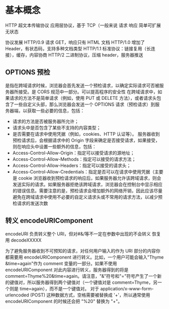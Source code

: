 # 基本概念

HTTP 超文本传输协议
应用层协议，基于 TCP（一般来说
请求 响应
简单可扩展
无状态

协议发展
HTTP/0.9 请求 GET，响应只有 HTML 文档
HTTP/1.0 增加了 Header，有状态码，支持多种文档类型
HTTP/1.1 标准协议：链接复用（长连接），缓存，内容协商
HTTP/2 二进制协议，压缩 header，服务器推送

## OPTIONS 预检

是指在跨域请求时候，浏览器会首先发送一个预检请求，以确定实际请求可否被服务器所接受。是 CORS 规范中一部分。可以提高程序的安全性
在跨域请求中，如果请求的方法不是简单请求（例如，使用 PUT 或 DELETE 方法），或者请求头包含了一些自定义头部，那么浏览器会发送一个 OPTIONS 请求（预检请求）到服务器端，以获取一些必要的信息，包括：

- 请求的方法是否被服务器所允许；
- 请求头中是否包含了某些不支持的内容类型；
- 是否需要在请求中使用凭据（例如，cookies、HTTP 认证等）。
  服务器收到预检请求后，会根据请求中的 Origin 字段来确定是否接受请求，如果接受，则在响应头中设置一些额外的信息，包括：
- Access-Control-Allow-Origin：指定可以接受请求的源地址；
- Access-Control-Allow-Methods：指定可以接受的请求方法；
- Access-Control-Allow-Headers：指定可以接受的请求头；
- Access-Control-Allow-Credentials：指定是否可以在请求中使用凭据（主要是 cookie
  浏览器收到预检请求的响应后，如果服务器允许该跨域请求，则会发送实际的请求。如果服务器拒绝该跨域请求，浏览器会在控制台中显示相应的错误信息。需要注意的是，预检请求会增加额外的网络开销，因此应该尽量避免在跨域请求中使用不必要的自定义请求头或不常用的请求方法，以减少预检请求的发送次数

## 转义 encodeURIComponent

encodeURI 负责转义整个 URI，但对#&/等不一定在参数中出现的不会转义
恢复用 decodeXXXXX

为了避免服务器收到不可预知的请求，对任何用户输入的作为 URI 部分的内容你都需要用 encodeURIComponent 进行转义。比如，一个用户可能会输入"Thyme &time=again"作为 comment 变量的一部分。如果不使用 encodeURIComponent 对此内容进行转义，服务器得到的将是 comment=Thyme%20&time=again。请注意，"&"符号和"="符号产生了一个新的键值对，所以服务器得到两个键值对（一个键值对是 comment=Thyme，另一个则是 time=again），而不是一个键值对。
对于 application/x-www-form-urlencoded (POST) 这种数据方式，空格需要被替换成 '+'，所以通常使用 encodeURIComponent 的时候还会把 "%20" 替换为 "+"。
